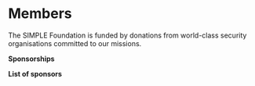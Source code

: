 # Members

The SIMPLE Foundation is funded by donations from world-class security organisations committed to our missions.

**Sponsorships**

**List of sponsors**